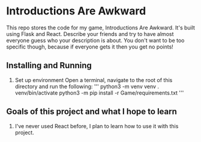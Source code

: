 # Introductions Are Awkward

This repo stores the code for my game, Introductions Are Awkward. It's built using Flask and React.
Describe your friends and try to have almost everyone guess who your description is about. 
You don't want to be too specific though, because if everyone gets it then you get no points!

## Installing and Running

1. Set up environment
Open a terminal, navigate to the root of this directory and run the following:
'''
python3 -m venv venv
. venv/bin/activate
python3 -m pip install -r Game/requirements.txt
'''


## Goals of this project and what I hope to learn

1. I've never used React before, I plan to learn how to use it with this project.